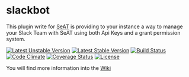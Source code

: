 # slackbot
This plugin write for [SeAT](https://github.com/eveseat/seat) is providing to your instance a way to manage your Slack Team with SeAT using both Api Keys and a grant permission system.

[![Latest Unstable Version](https://poser.pugx.org/warlof/slackbot/v/unstable)](https://packagist.org/packages/warlof/slackbot)
[![Latest Stable Version](https://poser.pugx.org/warlof/slackbot/v/stable)](https://packagist.org/packages/warlof/slackbot)
[![Build Status](https://img.shields.io/travis/warlof/slackbot.svg?style=flat-square)](https://travis-ci.org/warlof/slackbot)
[![Code Climate](https://img.shields.io/codeclimate/github/warlof/slackbot.svg?style=flat-square)](https://codeclimate.com/github/warlof/slackbot)
[![Coverage Status](https://img.shields.io/coveralls/warlof/slackbot.svg?style=flat-square)](https://coveralls.io/github/warlof/slackbot?branch=master)
[![License](https://poser.pugx.org/warlof/slackbot/license)](https://www.gnu.org/licenses/old-licenses/gpl-2.0.en.html)

You will find more information into the [Wiki](https://github.com/warlof/slackbot/wiki)
